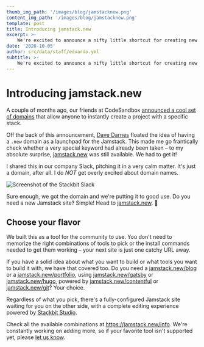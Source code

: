 ```yaml
---
thumb_img_path: '/images/blog/jamstacknew.png'
content_img_path: '/images/blog/jamstacknew.png'
template: post
title: Introducing jamstack.new
excerpt: >-
    We're excited to announce a nifty little shortcut for creating new Jamstack sites: here's jamstack.new.
date: '2020-10-05'
author: src/data/staff/eduardo.yml
subtitle: >-
    We're excited to announce a nifty little shortcut for creating new Jamstack sites: here's [jamstack.new](https://jamstack.new/info).
---
```


# Introducing jamstack.new

A couple of months ago, our friends at CodeSandbox [announced a cool set of domains](https://twitter.com/compuives/status/1291020566221205511) that allow anyone to instantly create a project with a specific stack.

Off the back of this announcement, [Dave Darnes](https://twitter.com/daviddarnes) floated the idea of having a `.new` domain as a launchpad for the Jamstack. This made me go frantically check whether a very special keyword had already been taken – to my absolute surprise, [jamstack.new](https://jamstack.new/info) was still available. We had to get it!

I shared this in our company Slack, pitching it in a very calm matter. It's just a domain, after all. I do _NOT_ get overly excited about domain names.

![Screenshot of the Stackbit Slack](/images/blog/jamstack-new-slack.png)

Sure enough, we got the domain and we're putting it to good use. Do you need a new Jamstack site? Simple! Head to [jamstack.new](https://jamstack.new). 🌈

## Choose your flavor

We built this as a tool for the community to use. You don't need to memorize the right combinations of tools to pick or the install commands needed to get them working – your next site is just one catchy URL away.

If you have a solid idea about what you want to build or what tools you want to build it with, we have that covered too. Do you need a [jamstack.new/blog](https://jamstack.new/blog) or a [jamstack.new/portfolio](https://jamstack.new/portfolio), using [jamstack.new/gatsby](https://jamstack.new/gatsby) or [jamstack.new/hugo](https://jamstack.new/hugo), powered by [jamstack.new/contentful](https://jamstack.new/contentful) or [jamstack.new/git](https://jamstack.new/git)? Your choice.

Regardless of what you pick, there's a fully-configured Jamstack site waiting for you on the other side, with a complete editing experience powered by [Stackbit Studio](https://jamstack.new/).

Check all the available combinations at https://jamstack.new/info. We're constantly working on adding more, so if your favorite tool isn't supported yet, please [let us know](https://twitter.com/stackbithq).
